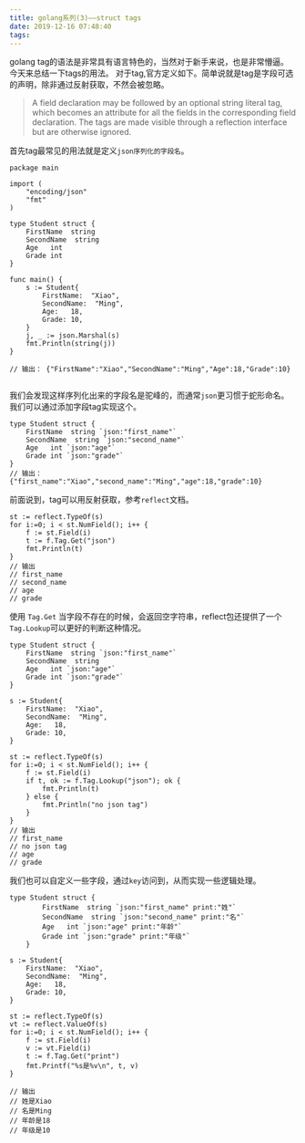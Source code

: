 ```yaml
---
title: golang系列(3)——struct tags
date: 2019-12-16 07:48:40
tags:
---
```


golang tag的语法是非常具有语言特色的，当然对于新手来说，也是非常懵逼。今天来总结一下tags的用法。
对于tag,官方定义如下。简单说就是tag是字段可选的声明，除非通过反射获取，不然会被忽略。
> A field declaration may be followed by an optional string literal tag, which becomes an attribute for all the fields in the corresponding field declaration. The tags are made visible through a reflection interface but are otherwise ignored.



<!-- more -->


首先tag最常见的用法就是定义`json序列化的字段名`。
```golang
package main

import (
	"encoding/json"
	"fmt"
)

type Student struct {
	FirstName  string
	SecondName  string
	Age   int
	Grade int
}

func main() {
	s := Student{
		FirstName:  "Xiao",
		SecondName:  "Ming",
		Age:   18,
		Grade: 10,
	}
	j, _ := json.Marshal(s)
	fmt.Println(string(j))
}

// 输出： {"FirstName":"Xiao","SecondName":"Ming","Age":18,"Grade":10}


```
我们会发现这样序列化出来的字段名是驼峰的，而通常`json`更习惯于蛇形命名。我们可以通过添加字段tag实现这个。

```golang
type Student struct {
	FirstName  string `json:"first_name"`
	SecondName  string `json:"second_name"`
	Age   int `json:"age"`
	Grade int `json:"grade"`
}
// 输出： {"first_name":"Xiao","second_name":"Ming","age":18,"grade":10}

```

前面说到，tag可以用反射获取，参考`reflect`文档。

```golang
st := reflect.TypeOf(s)
for i:=0; i < st.NumField(); i++ {
    f := st.Field(i)
    t := f.Tag.Get("json")
    fmt.Println(t)
}
// 输出
// first_name
// second_name
// age
// grade
```

使用 `Tag.Get` 当字段不存在的时候，会返回空字符串，reflect包还提供了一个`Tag.Lookup`可以更好的判断这种情况。

```golang
type Student struct {
    FirstName  string `json:"first_name"`
    SecondName  string
    Age   int `json:"age"`
    Grade int `json:"grade"`
}

s := Student{
    FirstName:  "Xiao",
    SecondName:  "Ming",
    Age:   18,
    Grade: 10,
}

st := reflect.TypeOf(s)
for i:=0; i < st.NumField(); i++ {
    f := st.Field(i)
    if t, ok := f.Tag.Lookup("json"); ok {
        fmt.Println(t)
    } else {
        fmt.Println("no json tag")
    }
}
// 输出
// first_name
// no json tag
// age
// grade
```

我们也可以自定义一些字段，通过`key`访问到，从而实现一些逻辑处理。
```golang
type Student struct {
		FirstName  string `json:"first_name" print:"姓"`
		SecondName  string `json:"second_name" print:"名"`
		Age   int `json:"age" print:"年龄"`
		Grade int `json:"grade" print:"年级"`
	}

s := Student{
    FirstName:  "Xiao",
    SecondName:  "Ming",
    Age:   18,
    Grade: 10,
}

st := reflect.TypeOf(s)
vt := reflect.ValueOf(s)
for i:=0; i < st.NumField(); i++ {
    f := st.Field(i)
    v := vt.Field(i)
    t := f.Tag.Get("print")
    fmt.Printf("%s是%v\n", t, v)
}

// 输出
// 姓是Xiao
// 名是Ming
// 年龄是18
// 年级是10

```